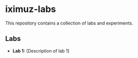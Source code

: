 # iximuz-labs

This repository contains a collection of labs and experiments.

## Labs

*   **Lab 1:** [Description of lab 1]
